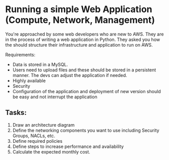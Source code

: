 # Running a simple Web Application (Compute, Network, Management)

You're approached by some web developers who are new to AWS. They are in the process of writing a web application in Python.
They asked you how the should structure their infrastructure and application to run on AWS.

Requirements:
- Data is stored in a MySQL.
- Users need to upload files and these should be stored in a persistent manner. The devs can adjust the application if needed.
- Highly available
- Security
- Configuration of the application and deployment of new version should be easy and not interrupt the application


## Tasks:
1. Draw an architecture diagram
2. Define the networking components you want to use including Security Groups, NACLs, etc.
3. Define required policies
4. Define steps to increase performance and availability
5. Calculate the expected monthly cost.




